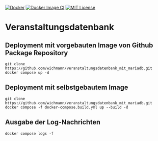 [![Docker](https://github.com/wichmann/veranstaltungsdatenbank/actions/workflows/docker-publish.yml/badge.svg)](https://github.com/wichmann/veranstaltungsdatenbank/actions/workflows/docker-publish.yml)
[![Docker Image CI](https://github.com/wichmann/veranstaltungsdatenbank/actions/workflows/docker-image.yml/badge.svg)](https://github.com/wichmann/veranstaltungsdatenbank/actions/workflows/docker-image.yml)
[![MIT License](https://img.shields.io/badge/license-MIT-red.svg?style=flat)](http://choosealicense.com/licenses/mit/)

# Veranstaltungsdatenbank

## Deployment mit vorgebauten Image von Github Package Repository

    git clone https://github.com/wichmann/veranstaltungsdatenbank_mit_mariadb.git
    docker compose up -d

## Deployment mit selbstgebautem Image

    git clone https://github.com/wichmann/veranstaltungsdatenbank_mit_mariadb.git
    docker compose -f docker-compose.build.yml up --build -d

## Ausgabe der Log-Nachrichten

    docker compose logs -f
